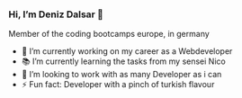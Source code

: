 ### Hi, I’m Deniz Dalsar 🐉

Member of the coding bootcamps europe, in germany

- 🔭 I’m currently working on my career as a Webdeveloper
- 📚 I’m currently learning the tasks from my sensei Nico
- 👯 I’m looking to work with as many Developer as i can
- ⚡ Fun fact: Developer with a pinch of turkish flavour
